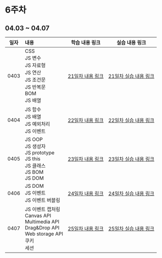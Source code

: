 # 6주차

## 04.03 ~ 04.07

|  일자  | 내용                                                                                                |                     학습 내용 링크                      |          실습 내용 링크           |
|:----:|:--------------------------------------------------------------------------------------------------|:-------------------------------------------------:|:---------------------------:|
| 0403 | CSS<br>JS 변수<br>JS 자료형<br/>JS 연산<br>JS 조건문<br>JS 반복문<br>BOM<br/>JS 배열                             |           [21일차 내용 링크](./day21/course)            | [21일차 실습 내용 링크](./day21/hw) |
| 0404 | JS 함수<br/>JS 배열<br/>JS 예외처리<br/>JS 이벤트<br/>                                                       |           [22일차 내용 링크](./day22/course)            | [22일차 실습 내용 링크](./day22/hw) |
| 0405 | JS OOP<br/>JS 생성자<br/>JS prototype<br/>JS this<br/>JS 클래스<br/>JS BOM<br/>JS DOM<br/>              |           [23일차 내용 링크](./day23/course)            | [23일차 실습 내용 링크](./day23/hw) |
| 0406 | JS DOM<br/>JS 이벤트<br/>JS 이벤트 버블링                                                                  |           [24일차 내용 링크](./day24/course)            | [24일차 실습 내용 링크](./day24/hw) |
| 0407 | JS 이벤트 캡처링<br/> Canvas API<br/>Multimedia API<br/>Drag&Drop API<br/>Web storage API<br/>쿠키<br/>세션 | [25일차 내용 링크](./day25/course)| [25일차 실습 내용 링크](./day25/hw) |